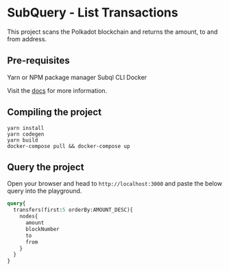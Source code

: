 # SubQuery - List Transactions

This project scans the Polkadot blockchain and returns the amount, to and from address. 

## Pre-requisites

Yarn or NPM package manager
Subql CLI
Docker

Visit the [docs](https://doc.subquery.network/quickstart/helloworld-localhost.html#pre-requisites) for more information.

## Compiling the project

```
yarn install
yarn codegen
yarn build
docker-compose pull && docker-compose up
```

## Query the project

Open your browser and head to `http://localhost:3000` and paste the below query into the playground.

````graphql
query{
  transfers(first:5 orderBy:AMOUNT_DESC){
    nodes{
      amount
      blockNumber
      to
      from
    }
  }
}
````
